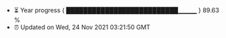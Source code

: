 - ⏳ Year progress { ██████████████████████████▁▁▁▁ } 89.63 %
- ⏰ Updated on Wed, 24 Nov 2021 03:21:50 GMT

